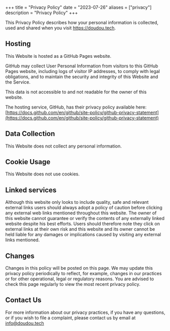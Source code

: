 +++
title = "Privacy Policy"
date = "2023-07-26"
aliases = ["privacy"]
description = "Privacy Policy"
+++

This Privacy Policy describes how your personal information is collected, used and shared when you visit https://doudou.tech.

## Hosting

This Website is hosted as a GitHub Pages website.

GitHub may collect User Personal Information from visitors to this GitHub Pages website, including logs of visitor IP addresses, to comply with legal obligations, and to maintain the security and integrity of this Website and the Service.

This data is not accessible to and not readable for the owner of this website.

The hosting service, GitHub, has their privacy policy available here:
[https://docs.github.com/en/github/site-policy/github-privacy-statement](https://docs.github.com/en/github/site-policy/github-privacy-statement)

## Data Collection

This Website does not collect any personal information.

## Cookie Usage

This Website does not use cookies.

## Linked services

Although this website only looks to include quality, safe and relevant external links users should always adopt a policy of caution before clicking any external web links mentioned throughout this website. The owner of this website cannot guarantee or verify the contents of any externally linked website despite his best efforts. Users should therefore note they click on external links at their own risk and this website and its owner cannot be held liable for any damages or implications caused by visiting any external links mentioned.

## Changes

Changes in this policy will be posted on this page.
We may update this privacy policy periodically to reflect, for example, changes in our practices or for other operational, legal or regulatory reasons.
You are advised to check this page regularly to view the most recent privacy policy.

## Contact Us

For more information about our privacy practices, if you have any questions, or if you wish to file a complaint, please contact us by email at info@doudou.tech

